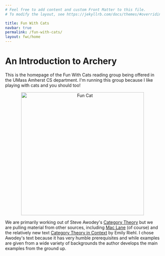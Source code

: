 ```yaml
---
# Feel free to add content and custom Front Matter to this file.
# To modify the layout, see https://jekyllrb.com/docs/themes/#overriding-theme-defaults

title: Fun With Cats
navbar: true
permalink: /fun-with-cats/
layout: fwc/home
---
```

# An Introduction to Archery

This is the homepage of the Fun With Cats reading group being offered in the
UMass Amherst CS department. I'm running this group because I like playing with
cats and you should too!

<p style="text-align:center">
  <img src="{{ "/assets/fwc/image/fun-cat.jpg" }}" alt="Fun Cat" width="400px"/>
</p>

We are primarily working out of Steve Awodey's [Category Theory][awodey-ct] but we are
pulling material from other sources, including [Mac
Lane][maclane-ctwm] (of course) and the relatively new text [Category Theory in
Context][riehl-ctic] by Emily Riehl. I chose Awodey's text because it has very
humble prerequisites and while examples are given from a wide variety of
backgrounds the author develops the main examples from the ground up.

[awodey-ct]: https://www.amazon.com/Category-Theory-Oxford-Logic-Guides/dp/0199237182
[maclane-ctwm]: https://www.amazon.com/Categories-Working-Mathematician-Graduate-Mathematics/dp/0387984038/ref=sr_1_1?s=books&ie=UTF8&qid=1529253259&sr=1-1&keywords=Mac+Lane
[riehl-ctic]: http://www.math.jhu.edu/~eriehl/context/
